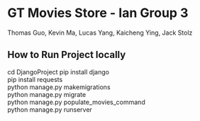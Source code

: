 # GT Movies Store - Ian Group 3
Thomas Guo, Kevin Ma, Lucas Yang, Kaicheng Ying, Jack Stolz

## How to Run Project locally
cd DjangoProject
pip install django  
pip install requests  
python manage.py makemigrations  
python manage.py migrate  
python manage.py populate_movies_command  
python manage.py runserver
